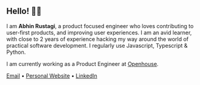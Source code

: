 ## Hello! 🙋‍♂️

I am **Abhin Rustagi**, a product focused engineer who loves contributing to user-first products, and improving user experiences. I am an avid learner, with close to 2 years of experience hacking my way around the world of practical software development. I regularly use Javascript, Typescript & Python. 

I am currently working as a Product Engineer at [Openhouse](https://www.openhouse.study/).

[Email](mailto:hi@abhin.dev) • [Personal Website](https://www.abhin.dev/) • [LinkedIn](https://www.linkedin.com/in/abhinrustagi)
